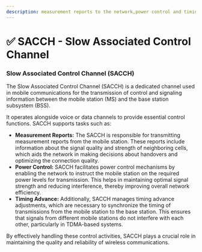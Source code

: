 ```yaml
---
description: measurement reports to the network,power control and timing advance
---
```


# ✅ SACCH - Slow Associated Control Channel

### Slow Associated Control Channel (SACCH)

The Slow Associated Control Channel (SACCH) is a dedicated channel used in mobile communications for the transmission of control and signaling information between the mobile station (MS) and the base station subsystem (BSS).&#x20;

It operates alongside voice or data channels to provide essential control functions. SACCH supports tasks such as:

* **Measurement Reports:** The SACCH is responsible for transmitting measurement reports from the mobile station. These reports include information about the signal quality and strength of neighboring cells, which aids the network in making decisions about handovers and optimizing the connection quality.
* **Power Control:** SACCH facilitates power control mechanisms by enabling the network to instruct the mobile station on the required power levels for transmission. This helps in maintaining optimal signal strength and reducing interference, thereby improving overall network efficiency.
* **Timing Advance:** Additionally, SACCH manages timing advance adjustments, which are necessary to synchronize the timing of transmissions from the mobile station to the base station. This ensures that signals from different mobile stations do not interfere with each other, particularly in TDMA-based systems.

By effectively handling these control activities, SACCH plays a crucial role in maintaining the quality and reliability of wireless communications.

